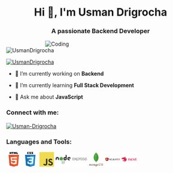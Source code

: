 <h1 align="center">Hi 👋, I'm Usman Drigrocha</h1>
<h3 align="center">A passionate Backend Developer</h3>
<img align="right" alt="Coding" width="400"
    src="https://cdn.dribbble.com/users/1162077/screenshots/3848914/programmer.gif">

<p align="left"> <img
        src="https://komarev.com/ghpvc/?username=UsmanDrigrocha&label=Profile%20views&color=0e75b6&style=flat"
        alt="UsmanDrigrocha" /> </p>

<p align="left"> <a href="https://twitter.com/UsmanDrigrocha" target="blank"><img
            src="https://img.shields.io/twitter/follow/UsmanDrigrocha?logo=twitter&style=for-the-badge"
            alt="UsmanDrigrocha" /></a> </p>

- 🔭 I’m currently working on **Backend**

- 🌱 I’m currently learning **Full Stack Development**

- 💬 Ask me about **JavaScript**

<h3 align="left">Connect with me:</h3>
<p align="left">
    <a href="https://linkedin.com/in/Usman-Drigrocha" target="blank"><img align="center"
            src="https://raw.githubusercontent.com/rahuldkjain/github-profile-readme-generator/master/src/images/icons/Social/linked-in-alt.svg"
            alt="Usman-Drigrocha" height="30" width="40" /></a>
</p>

<h3 align="left">Languages and Tools:</h3>
<p align="left">
    <a target="_blank" rel="noreferrer"> <img
            src="https://raw.githubusercontent.com/devicons/devicon/master/icons/html5/html5-original-wordmark.svg"
            alt="html5" width="40" height="40" /> </a>
    <a target="_blank" rel="noreferrer"> <img
            src="https://raw.githubusercontent.com/devicons/devicon/master/icons/css3/css3-original-wordmark.svg"
            alt="css3" width="40" height="40" /> </a>
    <a  target="_blank" rel="noreferrer"> <img
            src="https://raw.githubusercontent.com/devicons/devicon/master/icons/javascript/javascript-original.svg"
            alt="javascript" width="40" height="40" /> </a>
    <a target="_blank" rel="noreferrer"> <img
            src="https://raw.githubusercontent.com/devicons/devicon/master/icons/nodejs/nodejs-original-wordmark.svg"
            alt="nodejs" width="40" height="40" /> </a>
    <a target="_blank" rel="noreferrer"> <img
            src="https://raw.githubusercontent.com/devicons/devicon/master/icons/express/express-original-wordmark.svg"
            alt="express" width="40" height="40" /> </a>
    <a target="_blank" rel="noreferrer"> <img
            src="https://raw.githubusercontent.com/devicons/devicon/master/icons/mongodb/mongodb-original-wordmark.svg"
            alt="mongodb" width="40" height="40" /> </a>
    <a target="_blank" rel="noreferrer"> <img
            src="https://raw.githubusercontent.com/devicons/devicon/master/icons/angularjs/angularjs-original-wordmark.svg"
            alt="angular" width="40" height="40" /> </a>
    <a target="_blank" rel="noreferrer"> <img
            src="https://raw.githubusercontent.com/devicons/devicon/master/icons/nestjs/nestjs-original-wordmark.svg"
            alt="nestjs" width="40" height="40" /> </a>
</p>
